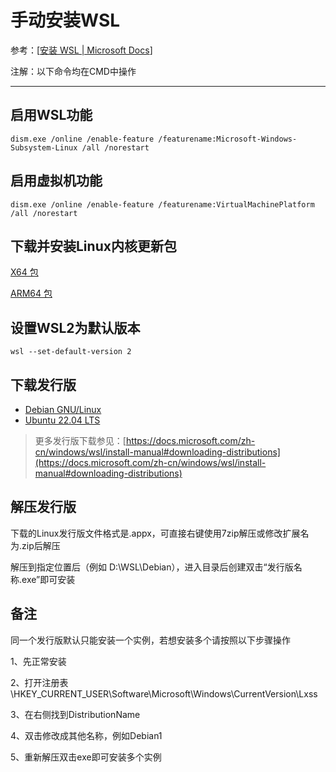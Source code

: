 # 手动安装WSL

参考：[[安装 WSL | Microsoft Docs](https://docs.microsoft.com/zh-cn/windows/wsl/install)]

注解：以下命令均在CMD中操作

---

## 启用WSL功能

```
dism.exe /online /enable-feature /featurename:Microsoft-Windows-Subsystem-Linux /all /norestart
```

## 启用虚拟机功能

```
dism.exe /online /enable-feature /featurename:VirtualMachinePlatform /all /norestart
```

## 下载并安装Linux内核更新包

[X64 包](https://wslstorestorage.blob.core.windows.net/wslblob/wsl_update_x64.msi)

[ARM64 包](https://wslstorestorage.blob.core.windows.net/wslblob/wsl_update_arm64.msi)

## 设置WSL2为默认版本

```
wsl --set-default-version 2
```

## 下载发行版

- [Debian GNU/Linux](https://aka.ms/wsl-debian-gnulinux)
- [Ubuntu 22.04 LTS](https://aka.ms/wslubuntu2204)

> 更多发行版下载参见：[https://docs.microsoft.com/zh-cn/windows/wsl/install-manual#downloading-distributions](https://docs.microsoft.com/zh-cn/windows/wsl/install-manual#downloading-distributions)

## 解压发行版

下载的Linux发行版文件格式是.appx，可直接右键使用7zip解压或修改扩展名为.zip后解压

解压到指定位置后（例如 D:\WSL\Debian），进入目录后创建双击“发行版名称.exe”即可安装

## 备注

同一个发行版默认只能安装一个实例，若想安装多个请按照以下步骤操作

1、先正常安装

2、打开注册表\HKEY_CURRENT_USER\Software\Microsoft\Windows\CurrentVersion\Lxss

3、在右侧找到DistributionName

4、双击修改成其他名称，例如Debian1

5、重新解压双击exe即可安装多个实例

